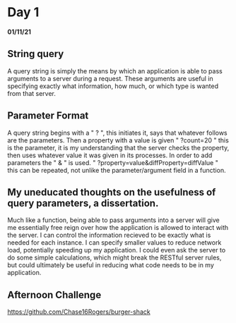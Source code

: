 # Day 1
__01/11/21__

## String query

A query string is simply the means by which an application is able to pass arguments to a server during a request. These arguments are useful in specifying exactly what information, how much, or which type is wanted from that server.

## Parameter Format

A query string begins with a " ? ", this initiates it, says that whatever follows are the parameters. Then a property with a value is given " ?count=20 " this is the parameter, it is my understanding that the server checks the property, then uses whatever value it was given in its processes. In order to add parameters the " & " is used. " ?property=value&diffProperty=diffValue " this can be repeated, not unlike the parameter/argument field in a function.

## My uneducated thoughts on the usefulness of query parameters, a dissertation.

Much like a function, being able to pass arguments into a server will give me essentially free reign over how the application is allowed to interact with the server. I can control the information recieved to be exactly what is needed for each instance. I can specify smaller values to reduce network load, potentially speeding up my application. I could even ask the server to do some simple calculations, which might break the RESTful server rules, but could ultimately be useful in reducing what code needs to be in my application.

## Afternoon Challenge

https://github.com/Chase16Rogers/burger-shack